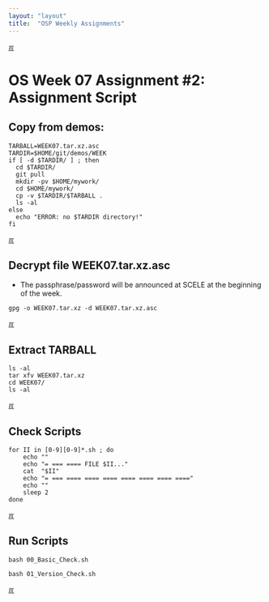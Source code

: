 ```yaml
---
layout: "layout"
title:  "OSP Weekly Assignments"
---
```


[&#x213C;](#idxXXX)<br id="idx000">

# OS Week 07 Assignment #2: Assignment Script

## Copy from demos:
```
TARBALL=WEEK07.tar.xz.asc
TARDIR=$HOME/git/demos/WEEK
if [ -d $TARDIR/ ] ; then
  cd $TARDIR/
  git pull
  mkdir -pv $HOME/mywork/
  cd $HOME/mywork/
  cp -v $TARDIR/$TARBALL .
  ls -al
else
  echo "ERROR: no $TARDIR directory!"
fi

```

[&#x213C;](#idxXXX)<br id="idx001">

## Decrypt file WEEK07.tar.xz.asc

* The passphrase/password will be announced at SCELE at the beginning of the week.

```
gpg -o WEEK07.tar.xz -d WEEK07.tar.xz.asc

```

[&#x213C;](#)<br id="idx002">
## Extract TARBALL
```
ls -al
tar xfv WEEK07.tar.xz
cd WEEK07/
ls -al

```

[&#x213C;](#)<br id="idx003">
## Check Scripts
```
for II in [0-9][0-9]*.sh ; do
    echo ""
    echo "= === ==== FILE $II..."
    cat  "$II"
    echo "= === ==== ==== ==== ==== ==== ==== ===="
    echo ""
    sleep 2
done

```

[&#x213C;](#)<br id="idx004">
## Run Scripts
```
bash 00_Basic_Check.sh

bash 01_Version_Check.sh

```

[&#x213C;](#)<br id="idxXXX">
<br>


